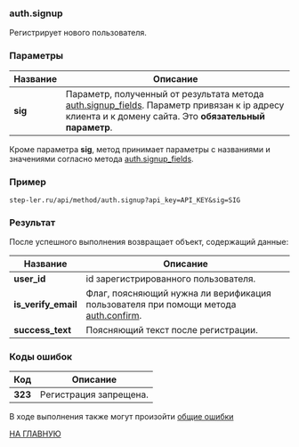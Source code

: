 ### auth.signup

Регистрирует нового пользователя.


### Параметры

| Название |Описание |
|----|----|
| **sig** | Параметр, полученный от результата метода [auth.signup_fields](/auth/signup_fields.md). Параметр привязан к ip адресу клиента и к домену сайта. Это **обязательный параметр**. |

Кроме параметра **sig**, метод принимает параметры с названиями и значениями согласно метода [auth.signup_fields](/auth/signup_fields.md).

### Пример

```
step-ler.ru/api/method/auth.signup?api_key=API_KEY&sig=SIG
```

### Результат

После успешного выполнения возвращает объект, содержащий данные:

| Название |Описание |
|----|----|
| **user_id** | id зарегистрированного пользователя. |
| **is_verify_email** | Флаг, поясняющий нужна ли верификация пользователя при помощи метода [auth.confirm](/auth/confirm.md). |
| **success_text** | Поясняющий текст после регистрации. |


### Коды ошибок

|Код | Описание |
|----|----|
| **323** | Регистрация запрещена. |

В ходе выполнения также могут произойти [общие ошибки](/docs/errors.md)

[НА ГЛАВНУЮ](/README.md)